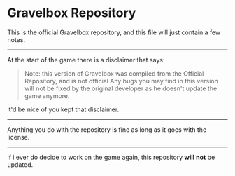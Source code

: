 # Gravelbox Repository

This is the official Gravelbox repository, and this file will just contain a few notes.

---
At the start of the game there is a disclaimer that says:
> Note: this version of Gravelbox was compiled from the Official Repository, and is not official
> Any bugs you may find in this version will not be fixed by the original developer as he doesn't update the game anymore.

it'd be nice of you kept that disclaimer.

---
Anything you do with the repository is fine as long as it goes with the license.

---
if i ever do decide to work on the game again, this repository **will not** be updated.
